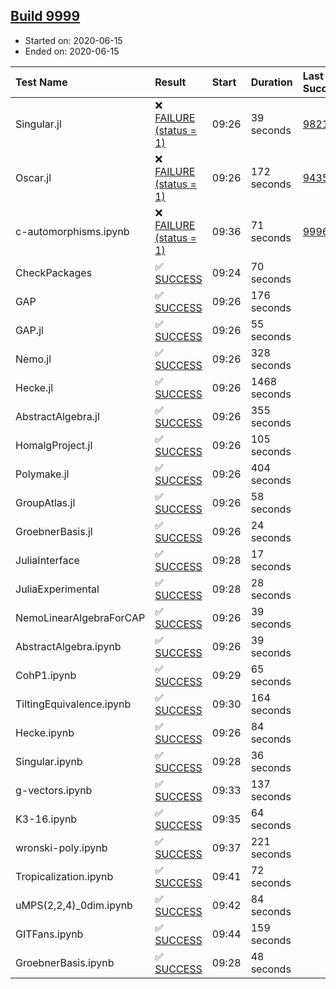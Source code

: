 ## [Build 9999](https://oscarci.mathematik.uni-kl.de/job/oscar/9999/)

* Started on: 2020-06-15
* Ended on: 2020-06-15

| Test Name    | Result | Start | Duration | Last Success | First Failure |
|:-------------|:-------|:------|:---------|:-------------|:--------------|
| Singular.jl | ❌ [FAILURE (status = 1)](https://oscarci.mathematik.uni-kl.de/job/oscar/9999/artifact/logs/build-9999/Singular.jl.log) | 09:26 | 39 seconds | [9821](https://oscarci.mathematik.uni-kl.de/job/oscar/9821/) | [9822](https://oscarci.mathematik.uni-kl.de/job/oscar/9822/) |
| Oscar.jl | ❌ [FAILURE (status = 1)](https://oscarci.mathematik.uni-kl.de/job/oscar/9999/artifact/logs/build-9999/Oscar.jl.log) | 09:26 | 172 seconds | [9435](https://oscarci.mathematik.uni-kl.de/job/oscar/9435/) | [9436](https://oscarci.mathematik.uni-kl.de/job/oscar/9436/) |
| c-automorphisms.ipynb | ❌ [FAILURE (status = 1)](https://oscarci.mathematik.uni-kl.de/job/oscar/9999/artifact/logs/build-9999/c-automorphisms.ipynb.log) | 09:36 | 71 seconds | [9996](https://oscarci.mathematik.uni-kl.de/job/oscar/9996/) | [9997](https://oscarci.mathematik.uni-kl.de/job/oscar/9997/) |
| CheckPackages | ✅ [SUCCESS](https://oscarci.mathematik.uni-kl.de/job/oscar/9999/artifact/logs/build-9999/CheckPackages.log) | 09:24 | 70 seconds |  |  |
| GAP | ✅ [SUCCESS](https://oscarci.mathematik.uni-kl.de/job/oscar/9999/artifact/logs/build-9999/GAP.log) | 09:26 | 176 seconds |  |  |
| GAP.jl | ✅ [SUCCESS](https://oscarci.mathematik.uni-kl.de/job/oscar/9999/artifact/logs/build-9999/GAP.jl.log) | 09:26 | 55 seconds |  |  |
| Nemo.jl | ✅ [SUCCESS](https://oscarci.mathematik.uni-kl.de/job/oscar/9999/artifact/logs/build-9999/Nemo.jl.log) | 09:26 | 328 seconds |  |  |
| Hecke.jl | ✅ [SUCCESS](https://oscarci.mathematik.uni-kl.de/job/oscar/9999/artifact/logs/build-9999/Hecke.jl.log) | 09:26 | 1468 seconds |  |  |
| AbstractAlgebra.jl | ✅ [SUCCESS](https://oscarci.mathematik.uni-kl.de/job/oscar/9999/artifact/logs/build-9999/AbstractAlgebra.jl.log) | 09:26 | 355 seconds |  |  |
| HomalgProject.jl | ✅ [SUCCESS](https://oscarci.mathematik.uni-kl.de/job/oscar/9999/artifact/logs/build-9999/HomalgProject.jl.log) | 09:26 | 105 seconds |  |  |
| Polymake.jl | ✅ [SUCCESS](https://oscarci.mathematik.uni-kl.de/job/oscar/9999/artifact/logs/build-9999/Polymake.jl.log) | 09:26 | 404 seconds |  |  |
| GroupAtlas.jl | ✅ [SUCCESS](https://oscarci.mathematik.uni-kl.de/job/oscar/9999/artifact/logs/build-9999/GroupAtlas.jl.log) | 09:26 | 58 seconds |  |  |
| GroebnerBasis.jl | ✅ [SUCCESS](https://oscarci.mathematik.uni-kl.de/job/oscar/9999/artifact/logs/build-9999/GroebnerBasis.jl.log) | 09:26 | 24 seconds |  |  |
| JuliaInterface | ✅ [SUCCESS](https://oscarci.mathematik.uni-kl.de/job/oscar/9999/artifact/logs/build-9999/JuliaInterface.log) | 09:28 | 17 seconds |  |  |
| JuliaExperimental | ✅ [SUCCESS](https://oscarci.mathematik.uni-kl.de/job/oscar/9999/artifact/logs/build-9999/JuliaExperimental.log) | 09:28 | 28 seconds |  |  |
| NemoLinearAlgebraForCAP | ✅ [SUCCESS](https://oscarci.mathematik.uni-kl.de/job/oscar/9999/artifact/logs/build-9999/NemoLinearAlgebraForCAP.log) | 09:26 | 39 seconds |  |  |
| AbstractAlgebra.ipynb | ✅ [SUCCESS](https://oscarci.mathematik.uni-kl.de/job/oscar/9999/artifact/logs/build-9999/AbstractAlgebra.ipynb.log) | 09:26 | 39 seconds |  |  |
| CohP1.ipynb | ✅ [SUCCESS](https://oscarci.mathematik.uni-kl.de/job/oscar/9999/artifact/logs/build-9999/CohP1.ipynb.log) | 09:29 | 65 seconds |  |  |
| TiltingEquivalence.ipynb | ✅ [SUCCESS](https://oscarci.mathematik.uni-kl.de/job/oscar/9999/artifact/logs/build-9999/TiltingEquivalence.ipynb.log) | 09:30 | 164 seconds |  |  |
| Hecke.ipynb | ✅ [SUCCESS](https://oscarci.mathematik.uni-kl.de/job/oscar/9999/artifact/logs/build-9999/Hecke.ipynb.log) | 09:26 | 84 seconds |  |  |
| Singular.ipynb | ✅ [SUCCESS](https://oscarci.mathematik.uni-kl.de/job/oscar/9999/artifact/logs/build-9999/Singular.ipynb.log) | 09:28 | 36 seconds |  |  |
| g-vectors.ipynb | ✅ [SUCCESS](https://oscarci.mathematik.uni-kl.de/job/oscar/9999/artifact/logs/build-9999/g-vectors.ipynb.log) | 09:33 | 137 seconds |  |  |
| K3-16.ipynb | ✅ [SUCCESS](https://oscarci.mathematik.uni-kl.de/job/oscar/9999/artifact/logs/build-9999/K3-16.ipynb.log) | 09:35 | 64 seconds |  |  |
| wronski-poly.ipynb | ✅ [SUCCESS](https://oscarci.mathematik.uni-kl.de/job/oscar/9999/artifact/logs/build-9999/wronski-poly.ipynb.log) | 09:37 | 221 seconds |  |  |
| Tropicalization.ipynb | ✅ [SUCCESS](https://oscarci.mathematik.uni-kl.de/job/oscar/9999/artifact/logs/build-9999/Tropicalization.ipynb.log) | 09:41 | 72 seconds |  |  |
| uMPS(2,2,4)_0dim.ipynb | ✅ [SUCCESS](https://oscarci.mathematik.uni-kl.de/job/oscar/9999/artifact/logs/build-9999/uMPS-2-2-4-_0dim.ipynb.log) | 09:42 | 84 seconds |  |  |
| GITFans.ipynb | ✅ [SUCCESS](https://oscarci.mathematik.uni-kl.de/job/oscar/9999/artifact/logs/build-9999/GITFans.ipynb.log) | 09:44 | 159 seconds |  |  |
| GroebnerBasis.ipynb | ✅ [SUCCESS](https://oscarci.mathematik.uni-kl.de/job/oscar/9999/artifact/logs/build-9999/GroebnerBasis.ipynb.log) | 09:28 | 48 seconds |  |  |

